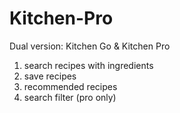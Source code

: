 # Kitchen-Pro
Dual version: Kitchen Go & Kitchen Pro
1. search recipes with ingredients
2. save recipes
3. recommended recipes
4. search filter (pro only)
